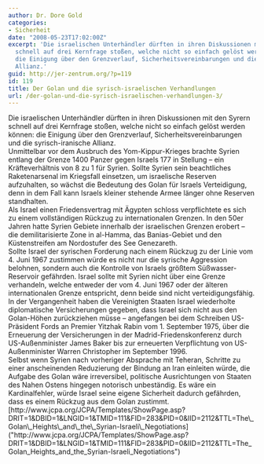 ```yaml
---
author: Dr. Dore Gold
categories:
- Sicherheit
date: "2008-05-23T17:02:00Z"
excerpt: 'Die israelischen Unterhändler dürften in ihren Diskussionen mit den Syrern
  schnell auf drei Kernfrage stoßen, welche nicht so einfach gelöst werden können:
  die Einigung über den Grenzverlauf, Sicherheitsvereinbarungen und die syrisch-iranische
  Allianz.'
guid: http://jer-zentrum.org/?p=119
id: 119
title: Der Golan und die syrisch-israelischen Verhandlungen
url: /der-golan-und-die-syrisch-israelischen-verhandlungen-3/
---
```


<div><font size=""3"">Die israelischen Unterhändler dürften in ihren Diskussionen mit den Syrern schnell auf drei Kernfrage stoßen, welche nicht so einfach gelöst werden können: die Einigung über den Grenzverlauf, Sicherheitsvereinbarungen und die syrisch-iranische Allianz.</font></div><div><font size=""3""> </font></div><div><font size=""3"">Unmittelbar vor dem Ausbruch des Yom-Kippur-Krieges brachte Syrien entlang der Grenze 1400 Panzer gegen Israels 177 in Stellung – ein Kräfteverhältnis von 8 zu 1 für Syrien. Sollte Syrien sein beachtliches Raketenarsenal im Kriegsfall einsetzen, um israelische Reserven aufzuhalten, so wächst die Bedeutung des Golan für Israels Verteidigung, denn in dem Fall kann Israels kleiner stehende Armee länger ohne Reserven standhalten.</font></div><div><font size=""3""> </font></div><div><font size=""3"">Als Israel einen Friedensvertrag mit Ägypten schloss verpflichtete es sich zu einem vollständigen Rückzug zu internationalen Grenzen. In den 50er Jahren hatte Syrien Gebiete innerhalb der israelischen Grenzen erobert – die demilitarisierte Zone in al-Hamma, das Banias-Gebiet und den Küstenstreifen am Nordostufer des See Genezareth. </font></div><div><font size=""3""> </font></div><div><font size=""3"">Sollte Israel der syrischen Forderung nach einem Rückzug zu der Linie vom 4. Juni 1967 zustimmen würde es nicht nur die syrische Aggression belohnen, sondern auch die Kontrolle von Israels größtem Süßwasser-Reservoir gefährden. Israel sollte mit Syrien nicht über eine Grenze verhandeln, welche entweder der vom 4. Juni 1967 oder der älteren internationalen Grenze entspricht, denn beide sind nicht verteidigungsfähig.</font></div><div><font size=""3""> </font></div><div><font size=""3"">In der Vergangenheit haben die Vereinigten Staaten Israel wiederholte diplomatische Versicherungen gegeben, dass Israel sich nicht aus den Golan-Höhen zurückziehen müsse – angefangen bei dem Schreiben US-Präsident Fords an Premier Yitzhak Rabin vom 1. September 1975, über die Erneuerung der Versicherungen in der Madrid-Friedenskonferenz durch US-Außenminister James Baker bis zur erneuerten Verpflichtung von US-Außenminister Warren Christopher im September 1996.</font></div><div><font size=""3""> </font></div><div><font size=""3"">Selbst wenn Syrien nach vorheriger Absprache mit Teheran, Schritte zu einer anscheinenden Reduzierung der Bindung an Iran einleiten würde, die Aufgabe des Golan wäre irreversibel, politische Ausrichtungen von Staaten des Nahen Ostens hingegen notorisch unbeständig. Es wäre ein Kardinalfehler, würde Israel seine eigene Sicherheit dadurch gefährden, dass es einem Rückzug aus dem Golan zustimmt.</font></div><div><font size=""3""> </font></div><div>[<font color=""#0000ff"" size=""3"">http://www.jcpa.org/JCPA/Templates/ShowPage.asp?DRIT=1&amp;DBID=1&amp;LNGID=1&amp;TMID=111&amp;FID=283&amp;PID=0&amp;IID=2112&amp;TTL=The\_Golan\_Heights\_and\_the\_Syrian-Israeli\_Negotiations</font>]("http://www.jcpa.org/JCPA/Templates/ShowPage.asp?DRIT=1&DBID=1&LNGID=1&TMID=111&FID=283&PID=0&IID=2112&TTL=The_Golan_Heights_and_the_Syrian-Israeli_Negotiations")</div><div><font size=""3""> </font></div><div><font size=""3""> </font></div>